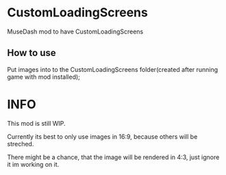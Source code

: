 # CustomLoadingScreens

MuseDash mod to have CustomLoadingScreens

## How to use

Put images into to the CustomLoadingScreens folder(created after running game with mod installed);

# INFO
This mod is still WIP.

Currently its best to only use images in 16:9, because others will be streched.

There might be a chance, that the image will be rendered in 4:3, just ignore it im working on it.

  

